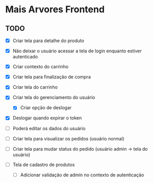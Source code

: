 # Mais Arvores Frontend

## TODO

- [x] Criar tela para detalhe do produto
- [x] Não deixar o usuário acessar a tela de login enquanto estiver autenticado
- [x] Criar contexto do carrinho
- [x] Criar tela para finalização de compra
- [x] Criar tela do carrinho
- [x] Criar tela do gerenciamento do usuário
  - [x] Criar opção de deslogar
- [x] Deslogar quando expirar o token

- [ ] Poderá editar os dados do usuário
- [ ] Criar tela para visualizar os pedidos (usuário normal)
- [ ] Criar tela para mudar status do pedido (usuário admin -> tela do usuário)
- [ ] Tela de cadastro de produtos
  - [ ] Adicionar validação de admin no contexto de autenticação
